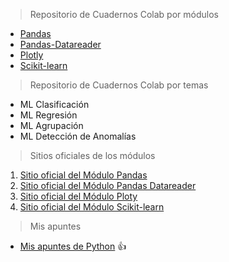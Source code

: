 > Repositorio de Cuadernos Colab por módulos

- [Pandas](md/pandas.md)
- [Pandas-Datareader](md/pandas.md)
- [Plotly](md/plotly.md)
- [Scikit-learn](md/scikit-learn.md)

> Repositorio de Cuadernos Colab por temas

- ML Clasificación
- ML Regresión
- ML Agrupación
- ML Detección de Anomalías

> Sitios oficiales de los módulos

1. [Sitio oficial del Módulo Pandas](https://pandas.pydata.org)
1. [Sitio oficial del Módulo Pandas Datareader](https://pandas-datareader.readthedocs.io/en/latest/)
1. [Sitio oficial del Módulo Ploty](https://plotly.com/python/)
1. [Sitio oficial del Módulo Scikit-learn](https://scikit-learn.org/stable/)

> Mis apuntes

- [Mis apuntes de Python](md/python.md) :+1:

